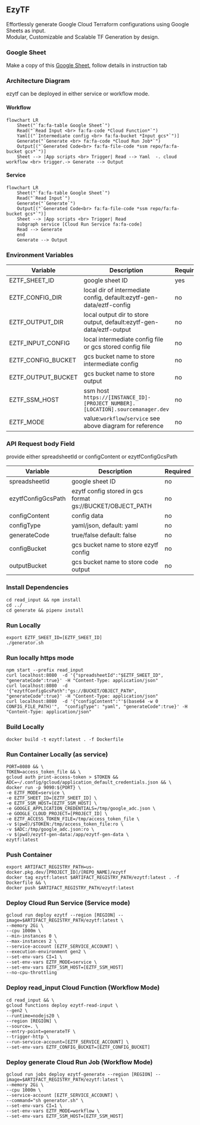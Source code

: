 ## EzyTF

Effortlessly generate Google Cloud Terraform configurations using Google Sheets as input.<br>
Modular, Customizable and Scalable TF Generation by design.

### Google Sheet
Make a copy of this [Google Sheet](https://docs.google.com/spreadsheets/d/1cvjTM4QiovZVsnrQYRvSAxD6dmru5UZ8384sycsFsRE/edit?usp=sharing), follow details in instruction tab

### Architecture Diagram
ezytf can be deployed in either service or workflow mode.


#### Workflow
```mermaid
flowchart LR
    Sheet("`fa:fa-table Google Sheet`")
    Read("`Read Input <br> fa:fa-code *Cloud Function*`")
    Yaml[("`Intermediate config <br> fa:fa-bucket *Input gcs*`")]
    Generate("`Generate <br> fa:fa-code *Cloud Run Job*`")
    Output[("`Generated Code<br> fa:fa-file-code *ssm repo/fa:fa-bucket gcs*`")]
    Sheet --> |App scripts <br> Trigger| Read --> Yaml  -. cloud workflow <br> trigger.-> Generate --> Output
```
#### Service
```mermaid
flowchart LR
    Sheet("`fa:fa-table Google Sheet`")
    Read("`Read Input`")
    Generate("`Generate`")
    Output[("`Generated Code<br> fa:fa-file-code *ssm repo/fa:fa-bucket gcs*`")]
    Sheet --> |App scripts <br> Trigger| Read 
    subgraph service [Cloud Run Service fa:fa-code]
    Read --> Generate
    end
    Generate --> Output
```


### Environment Variables

| Variable           | Description                                                                    | Required |
| ------------------ | ------------------------------------------------------------------------------ | -------- |
| EZTF_SHEET_ID      | google sheet ID                                                                | yes      |
| EZTF_CONFIG_DIR    | local dir of intermediate config, default:ezytf-gen-data/eztf-config           | no       |
| EZTF_OUTPUT_DIR    | local output dir to store output, default:ezytf-gen-data/eztf-output           | no       |
| EZTF_INPUT_CONFIG  | local intermediate config file or gcs stored config file                       | no       |
| EZTF_CONFIG_BUCKET | gcs bucket name to store intermediate config                                   | no       |
| EZTF_OUTPUT_BUCKET | gcs bucket name to store output                                                | no       |
| EZTF_SSM_HOST      | ssm host `https://[INSTANCE_ID]-[PROJECT_NUMBER].[LOCATION].sourcemanager.dev` | no       |
| EZTF_MODE          | value:`workflow`/`service` see above diagram for reference                     | no       |

### API Request body Field
provide either spreadsheetId or configContent or ezytfConfigGcsPath

| Variable           | Description                                               | Required |
| ------------------ | --------------------------------------------------------- | -------- |
| spreadsheetId      | google sheet ID                                           | no       |
| ezytfConfigGcsPath | ezytf config stored in gcs format gs://BUCKET/OBJECT_PATH | no       |
| configContent      | config data                                               | no       |
| configType         | yaml/json, default: yaml                                  | no       |
| generateCode       | true/false default: false                                 | no       |
| configBucket       | gcs bucket name to store ezytf config                     | no       |
| outputBucket       | gcs bucket name to store code output                      | no       |




### Install Dependencies
```
cd read_input && npm install
cd ../
cd generate && pipenv install
```

### Run Locally
```
export EZTF_SHEET_ID=[EZTF_SHEET_ID]
./generator.sh
```

### Run locally https mode

```
npm start --prefix read_input
curl localhost:8080  -d '{"spreadsheetId":"$EZTF_SHEET_ID", "generateCode":true}' -H "Content-Type: application/json" 
curl localhost:8080  -d '{"ezytfConfigGcsPath":"gs://BUCKET/OBJECT_PATH", "generateCode":true}' -H "Content-Type: application/json"
curl localhost:8080  -d '{"configContent":"'$(base64 -w 0 CONFIG_FILE_PATH)'",  "configType": "yaml", "generateCode":true}' -H "Content-Type: application/json"
```

### Build Locally
```
docker build -t ezytf:latest . -f Dockerfile
```


### Run Container Locally (as service)
```
PORT=8080 && \
TOKEN=access_token_file && \
gcloud auth print-access-token > $TOKEN &&
ADC=~/.config/gcloud/application_default_credentials.json && \
docker run -p 9090:${PORT} \
-e EZTF_MODE=service \
-e EZTF_SHEET_ID=[EZTF_SHEET_ID] \
-e EZTF_SSM_HOST=[EZTF_SSM_HOST] \
-e GOOGLE_APPLICATION_CREDENTIALS=/tmp/google_adc.json \
-e GOOGLE_CLOUD_PROJECT=[PROJECT_ID] \
-e EZTF_ACCESS_TOKEN_FILE=/tmp/access_token_file \
-v $(pwd)/$TOKEN:/tmp/access_token_file:ro \
-v $ADC:/tmp/google_adc.json:ro \
-v $(pwd)/ezytf-gen-data:/app/ezytf-gen-data \
ezytf:latest
```

### Push Container
```
export ARTIFACT_REGISTRY_PATH=us-docker.pkg.dev/[PROJECT_ID]/[REPO_NAME]/ezytf
docker tag ezytf:latest $ARTIFACT_REGISTRY_PATH/ezytf:latest . -f Dockerfile && \
docker push $ARTIFACT_REGISTRY_PATH/ezytf:latest
```

### Deploy Cloud Run Service (Service mode)
```
gcloud run deploy ezytf --region [REGION] --image=$ARTIFACT_REGISTRY_PATH/ezytf:latest \
--memory 2Gi \
--cpu 1000m \
--min-instances 0 \
--max-instances 2 \
--service-account [EZTF_SERVICE_ACCOUNT] \
--execution-environment gen2 \
--set-env-vars CI=1 \
--set-env-vars EZTF_MODE=service \
--set-env-vars EZTF_SSM_HOST=[EZTF_SSM_HOST]
--no-cpu-throttling
```

### Deploy read_input Cloud Function (Workflow Mode)
```
cd read_input && \
gcloud functions deploy ezytf-read-input \
--gen2 \
--runtime=nodejs20 \
--region [REGION] \
--source=. \
--entry-point=generateTF \
--trigger-http \
--run-service-account=[EZTF_SERVICE_ACCOUNT] \
--set-env-vars EZTF_CONFIG_BUCKET=[EZTF_CONFIG_BUCKET]
```

### Deploy generate Cloud Run Job (Workflow Mode)
```
gcloud run jobs deploy ezytf-generate --region [REGION] --image=$ARTIFACT_REGISTRY_PATH/ezytf:latest \
--memory 2Gi \
--cpu 1000m \
--service-account [EZTF_SERVICE_ACCOUNT] \
--command="sh generator.sh" \
--set-env-vars CI=1 \
--set-env-vars EZTF_MODE=workflow \
--set-env-vars EZTF_SSM_HOST=[EZTF_SSM_HOST] 
```